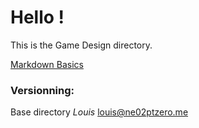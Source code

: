 # Hello !

This is the Game Design directory.

[Markdown Basics](https://help.github.com/articles/markdown-basics/)

### Versionning:
Base directory  *Louis* <louis@ne02ptzero.me>

